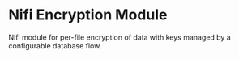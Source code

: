 Nifi Encryption Module
======================

Nifi module for per-file encryption of data with keys managed by a configurable database flow.